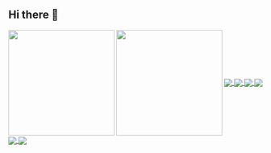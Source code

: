 ## Hi there 👋

<a>
  <img height=210 align="center" src="https://github-readme-stats.vercel.app/api?username=igorcalvo&hide=contribs,prs&hide_border=true&hide_rank=false&rank_icon=github&show=reviews,discussions_started,discussions_answered,prs_merged,prs_merged_percentage&theme=gotham" />
</a>
<a> 
  <img height=210 align="center" src="https://github-readme-stats.vercel.app/api/top-langs/?username=igorcalvo&theme=gotham&hide_border=true&layout=pie" />
</a>



<a href="https://github.com/igorcalvo/linux">
  <img align="center" src="https://github-readme-stats.vercel.app/api/pin/?username=igorcalvo&repo=linux&show_owner=true&description_lines_cound=3&theme=gotham&hide_border=true" />
</a>
<a href="https://github.com/igorcalvo/scripts">
  <img align="center" src="https://github-readme-stats.vercel.app/api/pin/?username=igorcalvo&repo=scripts&show_owner=true&description_lines_cound=3&theme=gotham&hide_border=true" />
</a>

<a href="https://github.com/igorcalvo/nightly_check">
  <img align="center" src="https://github-readme-stats.vercel.app/api/pin/?username=igorcalvo&repo=nightly_check&show_owner=true&description_lines_cound=3&theme=gotham&hide_border=true" />
</a>
<a href="https://github.com/igorcalvo/rice">
  <img align="center" src="https://github-readme-stats.vercel.app/api/pin/?username=igorcalvo&repo=rice&show_owner=true&description_lines_cound=3&theme=gotham&hide_border=true" />
</a>

<a href="https://github.com/igorcalvo/sdi">
  <img align="center" src="https://github-readme-stats.vercel.app/api/pin/?username=igorcalvo&repo=sdi&show_owner=true&description_lines_cound=3&theme=gotham&hide_border=true" />
</a>
<a href="https://github.com/igorcalvo/sudoku">
  <img align="center" src="https://github-readme-stats.vercel.app/api/pin/?username=igorcalvo&repo=sudoku&show_owner=true&description_lines_cound=3&theme=gotham&hide_border=true" />
</a>
